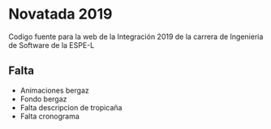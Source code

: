 # Novatada 2019

Codigo fuente para la web de la Integración 2019 de la carrera de Ingenieria de Software de la ESPE-L

## Falta

- Animaciones bergaz
- Fondo bergaz
- Falta descripcion de tropicaña
- Falta cronograma